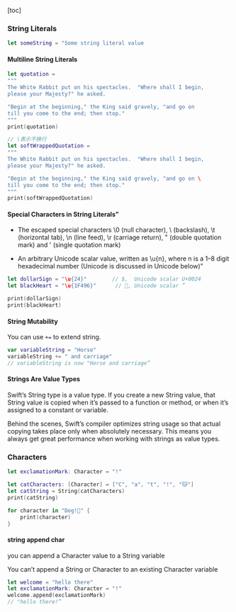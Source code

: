 [toc]

### String Literals

```swift
let someString = "Some string literal value 
```

#### Multiline String Literals

```swift
let quotation =
"""
The White Rabbit put on his spectacles.  "Where shall I begin,
please your Majesty?" he asked.

"Begin at the beginning," the King said gravely, "and go on
till you come to the end; then stop."
"""
print(quotation)

// \表示不换行
let softWrappedQuotation =
"""
The White Rabbit put on his spectacles.  "Where shall I begin,
please your Majesty?" he asked.

"Begin at the beginning," the King said gravely, "and go on \
till you come to the end; then stop."
"""
print(softWrappedQuotation)
```

#### Special Characters in String Literals”

- The escaped special characters \0 (null character), \\ (backslash), \t (horizontal tab), \n (line feed), \r (carriage return), \" (double quotation mark) and \' (single quotation mark)

- An arbitrary Unicode scalar value, written as \u{n}, where n is a 1–8 digit hexadecimal number (Unicode is discussed in Unicode below)”

```swift
let dollarSign = "\u{24}"        // $,  Unicode scalar U+0024
let blackHeart = "\u{1F496}"      // 💖, Unicode scalar ”

print(dollarSign)
print(blackHeart)
```

#### String Mutability

You can use ``+=`` to extend string.

```swift
var variableString = "Horse"
variableString += " and carriage"
// variableString is now "Horse and carriage”
```

#### Strings Are Value Types

Swift’s String type is a value type. If you create a new String value, that String value is copied when it’s passed to a function or method, or when it’s assigned to a constant or variable.

Behind the scenes, Swift’s compiler optimizes string usage so that actual copying takes place only when absolutely necessary. This means you always get great performance when working with strings as value types.



### Characters

```swift
let exclamationMark: Character = "!"

let catCharacters: [Character] = ["C", "a", "t", "!", "🐱"]
let catString = String(catCharacters)
print(catString)

for character in "Dog!🐶" {
    print(character)
}
```

#### string append char

you can append a Character value to a String variable

You can’t append a String or Character to an existing Character variable

```swift
let welcome = "hello there"
let exclamationMark: Character = "!"
welcome.append(exclamationMark)
// "hello there!”
```



